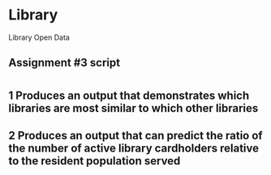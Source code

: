 # Library
Library Open Data

## Assignment #3 script
# 
## 1 Produces an output that demonstrates which libraries are most similar to which other libraries
## 2 Produces an output that can predict the ratio of the number of active library cardholders relative to the resident population served
